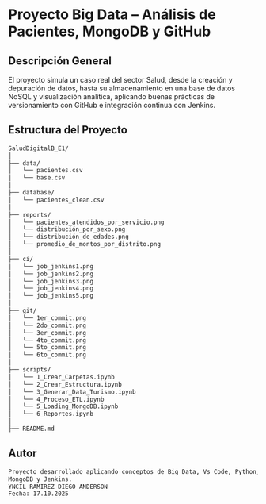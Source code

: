 # Proyecto Big Data – Análisis de Pacientes, MongoDB y GitHub 
## Descripción General   

El proyecto simula un caso real del sector Salud, desde la creación y 
depuración de datos, hasta su almacenamiento en una base de datos NoSQL 
y visualización analítica, aplicando buenas prácticas de versionamiento 
con GitHub e integración continua con Jenkins. 
## Estructura del Proyecto 
```bash 
SaludDigitalB_E1/ 
│ 
├── data/ 
│   └── pacientes.csv 
│   └── base.csv 
│ 
├── database/ 
│   └── pacientes_clean.csv 
│ 
├── reports/ 
│   └── pacientes_atendidos_por_servicio.png 
│   └── distribución_por_sexo.png 
│   └── distribución_de_edades.png 
│   └── promedio_de_montos_por_distrito.png 
│ 
├── ci/ 
│   └── job_jenkins1.png 
│   └── job_jenkins2.png 
│   └── job_jenkins3.png 
│   └── job_jenkins4.png 
│   └── job_jenkins5.png 
│ 
├── git/ 
│   └── 1er_commit.png 
│   └── 2do_commit.png 
│   └── 3er_commit.png 
│   └── 4to_commit.png 
│   └── 5to_commit.png 
│   └── 6to_commit.png 
│ 
├── scripts/ 
│   └── 1_Crear_Carpetas.ipynb 
│   └── 2_Crear_Estructura.ipynb 
│   └── 3_Generar_Data_Turismo.ipynb 
│   └── 4_Proceso_ETL.ipynb 
│   └── 5_Loading_MongoDB.ipynb 
│   └── 6_Reportes.ipynb 
│ 
├── README.md 
```
## Autor 
```bash 
Proyecto desarrollado aplicando conceptos de Big Data, Vs Code, Python, 
MongoDB y Jenkins. 
YNCIL RAMIREZ DIEGO ANDERSON
Fecha: 17.10.2025 
```

